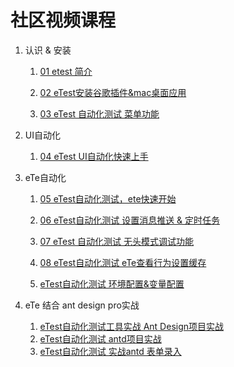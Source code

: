 #  社区视频课程

1.  认识 & 安装

    1. [01 etest 简介](https://www.bilibili.com/video/BV13P411f7pk/?share_source=copy_web&vd_source=fad10b7f790d78a120e75cc03658f97b)

    2. [02 eTest安装谷歌插件&mac桌面应用](https://www.bilibili.com/video/BV1kP411f7XV/?share_source=copy_web&vd_source=fad10b7f790d78a120e75cc03658f97b)

    3. [03 eTest 自动化测试 菜单功能](https://www.bilibili.com/video/BV17B4y1d7wz/?share_source=copy_web&vd_source=fad10b7f790d78a120e75cc03658f97b)

2.  UI自动化
    1. [04 eTest UI自动化快速上手](https://www.bilibili.com/video/BV1kc411Z7Gg/?share_source=copy_web&vd_source=fad10b7f790d78a120e75cc03658f97b)

3. eTe自动化

    1. [05 eTest自动化测试，ete快速开始](https://www.bilibili.com/video/BV1qe411979R/?share_source=copy_web&vd_source=fad10b7f790d78a120e75cc03658f97b)

    2. [06 eTest自动化测试  设置消息推送 & 定时任务](https://www.bilibili.com/video/BV1uj411v7Cq/?share_source=copy_web&vd_source=fad10b7f790d78a120e75cc03658f97b)

    3. [07 eTest 自动化测试 无头模式调试功能](https://www.bilibili.com/video/BV1Cc411f7J8/?share_source=copy_web&vd_source=fad10b7f790d78a120e75cc03658f97b)
    4. [08 eTest自动化测试 eTe查看行为设置缓存](https://www.bilibili.com/video/BV1c94y1L79N/?share_source=copy_web&vd_source=fad10b7f790d78a120e75cc03658f97b)
    5. [eTest自动化测试 环境配置&变量配置](https://www.bilibili.com/video/BV1Ww411M7BM/?share_source=copy_web&vd_source=fad10b7f790d78a120e75cc03658f97b)

 4. eTe 结合 ant design pro实战
 
    1. [eTest自动化测试工具实战 Ant Design项目实战](https://www.bilibili.com/video/BV1KQ4y1n72B/?share_source=copy_web&vd_source=fad10b7f790d78a120e75cc03658f97b)
    2. [eTest自动化测试 antd项目实战](https://www.bilibili.com/video/BV1Gz4y1P7bu/?share_source=copy_web&vd_source=fad10b7f790d78a120e75cc03658f97b)
    3. [eTest自动化测试 实战antd 表单录入](https://www.bilibili.com/video/BV12M411o7Ly/?share_source=copy_web&vd_source=fad10b7f790d78a120e75cc03658f97b)
